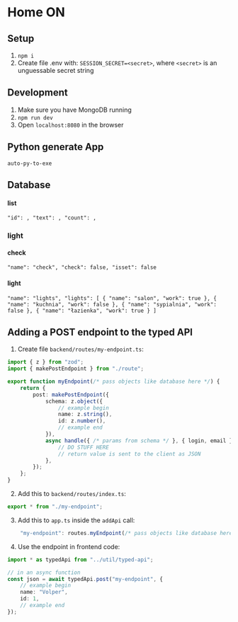# Home ON
## Setup
1. `npm i`
2. Create file .env with: `SESSION_SECRET=<secret>`, where `<secret>` is an unguessable secret string
## Development
1. Make sure you have MongoDB running
2. `npm run dev`
3. Open `localhost:8080` in the browser

## Python generate App
`auto-py-to-exe`

## Database

#### list
`
"id": ,
"text": ,
"count": ,
`

### light

#### check
`
"name": "check",
"check": false,
"isset": false
`

#### light
`
"name": "lights",
"lights": [
  {
    "name": "salon",
    "work": true
  },
  {
    "name": "kuchnia",
    "work": false
  },
  {
    "name": "sypialnia",
    "work": false
  },
  {
    "name": "łazienka",
    "work": true
  }
]
`

## Adding a POST endpoint to the typed API
1. Create file `backend/routes/my-endpoint.ts`:
```ts
import { z } from "zod";
import { makePostEndpoint } from "./route";

export function myEndpoint(/* pass objects like database here */) {
    return {
        post: makePostEndpoint({
            schema: z.object({
                // example begin
                name: z.string(),
                id: z.number(),
                // example end
            }),
            async handle({ /* params from schema */ }, { login, email }) {
                // DO STUFF HERE
                // return value is sent to the client as JSON
            },
        });
    };
}
```
2. Add this to `backend/routes/index.ts`:
```ts
export * from "./my-endpoint";
```
3. Add this to `app.ts` inside the `addApi` call:
```ts
    "my-endpoint": routes.myEndpoint(/* pass objects like database here */),
```
4. Use the endpoint in frontend code:
```ts
import * as typedApi from "../util/typed-api";

// in an async function
const json = await typedApi.post("my-endpoint", {
    // example begin
    name: "Volper",
    id: 1,
    // example end
});
```